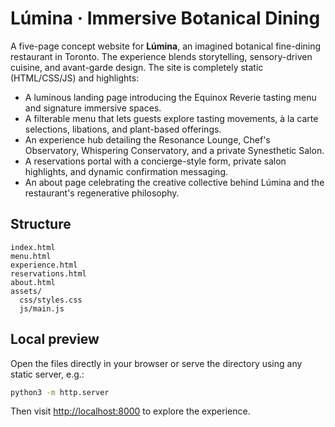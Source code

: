 # Lúmina · Immersive Botanical Dining

A five-page concept website for **Lúmina**, an imagined botanical fine-dining restaurant in Toronto. The experience blends storytelling, sensory-driven cuisine, and avant-garde design. The site is completely static (HTML/CSS/JS) and highlights:

- A luminous landing page introducing the Equinox Reverie tasting menu and signature immersive spaces.
- A filterable menu that lets guests explore tasting movements, à la carte selections, libations, and plant-based offerings.
- An experience hub detailing the Resonance Lounge, Chef's Observatory, Whispering Conservatory, and a private Synesthetic Salon.
- A reservations portal with a concierge-style form, private salon highlights, and dynamic confirmation messaging.
- An about page celebrating the creative collective behind Lúmina and the restaurant's regenerative philosophy.

## Structure

```
index.html
menu.html
experience.html
reservations.html
about.html
assets/
  css/styles.css
  js/main.js
```

## Local preview

Open the files directly in your browser or serve the directory using any static server, e.g.:

```bash
python3 -m http.server
```

Then visit [http://localhost:8000](http://localhost:8000) to explore the experience.
